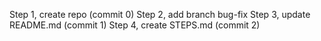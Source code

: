 Step 1, create repo (commit 0)
Step 2, add branch bug-fix
Step 3, update README.md (commit 1)
Step 4, create STEPS.md (commit 2)